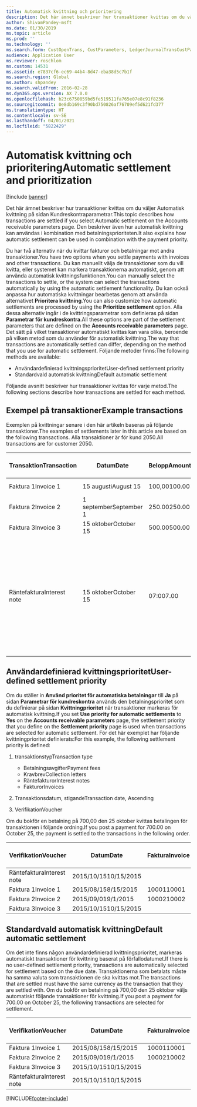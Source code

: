```yaml
---
title: Automatisk kvittning och prioritering
description: Det här ämnet beskriver hur transaktioner kvittas om du väljer Automatisk kvittning på sidan Kundreskontraparametrar. Den beskriver även hur automatisk kvittning kan användas i kombination med betalningsprioriteten.
author: ShivamPandey-msft
ms.date: 01/30/2019
ms.topic: article
ms.prod: ''
ms.technology: ''
ms.search.form: CustOpenTrans, CustParameters, LedgerJournalTransCustPaym
audience: Application User
ms.reviewer: roschlom
ms.custom: 14531
ms.assetid: e7837cf6-ec69-44b4-8d47-eba38d5c7b1f
ms.search.region: Global
ms.author: shpandey
ms.search.validFrom: 2016-02-28
ms.dyn365.ops.version: AX 7.0.0
ms.openlocfilehash: b23c6750859bd5fe519511fa765e07e8c91f8236
ms.sourcegitcommit: 0e8db169c3f90bd750826af76709ef5d621fd377
ms.translationtype: HT
ms.contentlocale: sv-SE
ms.lasthandoff: 04/01/2021
ms.locfileid: "5822429"
---
```

# <a name="automatic-settlement-and-prioritization"></a><span data-ttu-id="6e691-104">Automatisk kvittning och prioritering</span><span class="sxs-lookup"><span data-stu-id="6e691-104">Automatic settlement and prioritization</span></span>

[!include [banner](../includes/banner.md)]

<span data-ttu-id="6e691-105">Det här ämnet beskriver hur transaktioner kvittas om du väljer Automatisk kvittning på sidan Kundreskontraparametrar.</span><span class="sxs-lookup"><span data-stu-id="6e691-105">This topic describes how transactions are settled if you select Automatic settlement on the Accounts receivable parameters page.</span></span> <span data-ttu-id="6e691-106">Den beskriver även hur automatisk kvittning kan användas i kombination med betalningsprioriteten.</span><span class="sxs-lookup"><span data-stu-id="6e691-106">It also explains how automatic settlement can be used in combination with the payment priority.</span></span>

<span data-ttu-id="6e691-107">Du har två alternativ när du kvittar fakturor och betalningar mot andra transaktioner.</span><span class="sxs-lookup"><span data-stu-id="6e691-107">You have two options when you settle payments with invoices and other transactions.</span></span> <span data-ttu-id="6e691-108">Du kan manuellt välja de transaktioner som du vill kvitta, eller systemet kan markera transaktionerna automatiskt, genom att använda automatisk kvittningsfunktionen.</span><span class="sxs-lookup"><span data-stu-id="6e691-108">You can manually select the transactions to settle, or the system can select the transactions automatically by using the automatic settlement functionality.</span></span> <span data-ttu-id="6e691-109">Du kan också anpassa hur automatiska kvittningar bearbetas genom att använda alternativet **Prioritera kvittning**.</span><span class="sxs-lookup"><span data-stu-id="6e691-109">You can also customize how automatic settlements are processed by using the **Prioritize settlement** option.</span></span> <span data-ttu-id="6e691-110">Alla dessa alternativ ingår i de kvittringsparametrar som definieras på sidan **Parametrar för kundreskontra**.</span><span class="sxs-lookup"><span data-stu-id="6e691-110">All these options are part of the settlement parameters that are defined on the **Accounts receivable parameters** page.</span></span> <span data-ttu-id="6e691-111">Det sätt på vilket transaktioner automatiskt kvittas kan vara olika, beroende på vilken metod som du använder för automatisk kvittning.</span><span class="sxs-lookup"><span data-stu-id="6e691-111">The way that transactions are automatically settled can differ, depending on the method that you use for automatic settlement.</span></span> <span data-ttu-id="6e691-112">Följande metoder finns:</span><span class="sxs-lookup"><span data-stu-id="6e691-112">The following methods are available:</span></span>

-   <span data-ttu-id="6e691-113">Användardefinierad kvittningsprioritet</span><span class="sxs-lookup"><span data-stu-id="6e691-113">User-defined settlement priority</span></span>
-   <span data-ttu-id="6e691-114">Standardvald automatisk kvittning</span><span class="sxs-lookup"><span data-stu-id="6e691-114">Default automatic settlement</span></span>

<span data-ttu-id="6e691-115">Följande avsnitt beskriver hur transaktioner kvittas för varje metod.</span><span class="sxs-lookup"><span data-stu-id="6e691-115">The following sections describe how transactions are settled for each method.</span></span>

## <a name="example-transactions"></a><span data-ttu-id="6e691-116">Exempel på transaktioner</span><span class="sxs-lookup"><span data-stu-id="6e691-116">Example transactions</span></span>
<span data-ttu-id="6e691-117">Exemplen på kvittningar senare i den här artikeln baseras på följande transaktioner.</span><span class="sxs-lookup"><span data-stu-id="6e691-117">The examples of settlements later in this article are based on the following transactions.</span></span> <span data-ttu-id="6e691-118">Alla transaktioner är för kund 2050.</span><span class="sxs-lookup"><span data-stu-id="6e691-118">All transactions are for customer 2050.</span></span>

| <span data-ttu-id="6e691-119">Transaktion</span><span class="sxs-lookup"><span data-stu-id="6e691-119">Transaction</span></span>   | <span data-ttu-id="6e691-120">Datum</span><span class="sxs-lookup"><span data-stu-id="6e691-120">Date</span></span>        | <span data-ttu-id="6e691-121">Belopp</span><span class="sxs-lookup"><span data-stu-id="6e691-121">Amount</span></span> | <span data-ttu-id="6e691-122">Villkor för kassarabatt</span><span class="sxs-lookup"><span data-stu-id="6e691-122">Cash discount terms</span></span> | <span data-ttu-id="6e691-123">Kassarabattdatum</span><span class="sxs-lookup"><span data-stu-id="6e691-123">Cash discount date</span></span> | <span data-ttu-id="6e691-124">Kommentarer</span><span class="sxs-lookup"><span data-stu-id="6e691-124">Comments</span></span>                                                                                                                                                                                      |
|---------------|-------------|--------|---------------------|--------------------|-----------------------------------------------------------------------------------------------------------------------------------------------------------------------------------------------|
| <span data-ttu-id="6e691-125">Faktura 1</span><span class="sxs-lookup"><span data-stu-id="6e691-125">Invoice 1</span></span>     | <span data-ttu-id="6e691-126">15 augusti</span><span class="sxs-lookup"><span data-stu-id="6e691-126">August 15</span></span>   | <span data-ttu-id="6e691-127">100,00</span><span class="sxs-lookup"><span data-stu-id="6e691-127">100.00</span></span> | <span data-ttu-id="6e691-128">2%14, Netto 30</span><span class="sxs-lookup"><span data-stu-id="6e691-128">2%14, Net 30</span></span>        | <span data-ttu-id="6e691-129">29 augusti</span><span class="sxs-lookup"><span data-stu-id="6e691-129">August 29</span></span>          |                                                                                                                                                                                               |
| <span data-ttu-id="6e691-130">Faktura 2</span><span class="sxs-lookup"><span data-stu-id="6e691-130">Invoice 2</span></span>     | <span data-ttu-id="6e691-131">1 september</span><span class="sxs-lookup"><span data-stu-id="6e691-131">September 1</span></span> | <span data-ttu-id="6e691-132">250.00</span><span class="sxs-lookup"><span data-stu-id="6e691-132">250.00</span></span> | <span data-ttu-id="6e691-133">2%14, Netto 30</span><span class="sxs-lookup"><span data-stu-id="6e691-133">2%14, Net 30</span></span>        | <span data-ttu-id="6e691-134">15 september</span><span class="sxs-lookup"><span data-stu-id="6e691-134">September 15</span></span>       |                                                                                                                                                                                               |
| <span data-ttu-id="6e691-135">Faktura 3</span><span class="sxs-lookup"><span data-stu-id="6e691-135">Invoice 3</span></span>     | <span data-ttu-id="6e691-136">15 oktober</span><span class="sxs-lookup"><span data-stu-id="6e691-136">October 15</span></span>  | <span data-ttu-id="6e691-137">500.00</span><span class="sxs-lookup"><span data-stu-id="6e691-137">500.00</span></span> | <span data-ttu-id="6e691-138">2% 14/Netto 30</span><span class="sxs-lookup"><span data-stu-id="6e691-138">2% 14/Net 30</span></span>        | <span data-ttu-id="6e691-139">29 oktober</span><span class="sxs-lookup"><span data-stu-id="6e691-139">October 29</span></span>         |                                                                                                                                                                                               |
| <span data-ttu-id="6e691-140">Räntefaktura</span><span class="sxs-lookup"><span data-stu-id="6e691-140">Interest note</span></span> | <span data-ttu-id="6e691-141">15 oktober</span><span class="sxs-lookup"><span data-stu-id="6e691-141">October 15</span></span>  | <span data-ttu-id="6e691-142">07:00</span><span class="sxs-lookup"><span data-stu-id="6e691-142">7.00</span></span>   |                     |                    | <span data-ttu-id="6e691-143">Den här räntefakturan gäller faktura 1 och 2.</span><span class="sxs-lookup"><span data-stu-id="6e691-143">This interest note is for invoice 1 and invoice 2.</span></span> <span data-ttu-id="6e691-144">Beloppet beräknas som 2 % ränta på belopp som är mer eller 30 dagar efter förfallodatum.</span><span class="sxs-lookup"><span data-stu-id="6e691-144">The amount is calculated as 2-percent interest on amounts that are 30 or more days past due.</span></span> <span data-ttu-id="6e691-145">T.ex. 0,02 × (100,00 + 250,00) = 7,00.</span><span class="sxs-lookup"><span data-stu-id="6e691-145">For example, 0.02 × (100.00 + 250.00) = 7.00.</span></span> |

## <a name="user-defined-settlement-priority"></a><span data-ttu-id="6e691-146">Användardefinierad kvittningsprioritet</span><span class="sxs-lookup"><span data-stu-id="6e691-146">User-defined settlement priority</span></span>
<span data-ttu-id="6e691-147">Om du ställer in **Använd prioritet för automatiska betalningar** till **Ja** på sidan **Parametrar för kundreskontra** används den betalningsprioritet som du definierar på sidan **Kvittningprioritet** när transaktioner markeras för automatisk kvittning.</span><span class="sxs-lookup"><span data-stu-id="6e691-147">If you set **Use priority for automatic settlements** to **Yes** on the **Accounts receivable parameters** page, the settlement priority that you define on the **Settlement priority** page is used when transactions are selected for automatic settlement.</span></span> <span data-ttu-id="6e691-148">För det här exemplet har följande kvittningprioritet definierats:</span><span class="sxs-lookup"><span data-stu-id="6e691-148">For this example, the following settlement priority is defined:</span></span>

1.  <span data-ttu-id="6e691-149">transaktionstyp</span><span class="sxs-lookup"><span data-stu-id="6e691-149">Transaction type</span></span>
    -   <span data-ttu-id="6e691-150">Betalningsavgifter</span><span class="sxs-lookup"><span data-stu-id="6e691-150">Payment fees</span></span>
    -   <span data-ttu-id="6e691-151">Kravbrev</span><span class="sxs-lookup"><span data-stu-id="6e691-151">Collection letters</span></span>
    -   <span data-ttu-id="6e691-152">Räntefakturor</span><span class="sxs-lookup"><span data-stu-id="6e691-152">Interest notes</span></span>
    -   <span data-ttu-id="6e691-153">Fakturor</span><span class="sxs-lookup"><span data-stu-id="6e691-153">Invoices</span></span>

2.  <span data-ttu-id="6e691-154">Transaktionsdatum, stigande</span><span class="sxs-lookup"><span data-stu-id="6e691-154">Transaction date, Ascending</span></span>
3.  <span data-ttu-id="6e691-155">Verifikation</span><span class="sxs-lookup"><span data-stu-id="6e691-155">Voucher</span></span>

<span data-ttu-id="6e691-156">Om du bokför en betalning på 700,00 den 25 oktober kvittas betalingen för transaktionen i följande ordning.</span><span class="sxs-lookup"><span data-stu-id="6e691-156">If you post a payment for 700.00 on October 25, the payment is settled to the transactions in the following order.</span></span>

| <span data-ttu-id="6e691-157">Verifikation</span><span class="sxs-lookup"><span data-stu-id="6e691-157">Voucher</span></span>       | <span data-ttu-id="6e691-158">Datum</span><span class="sxs-lookup"><span data-stu-id="6e691-158">Date</span></span>       | <span data-ttu-id="6e691-159">Faktura</span><span class="sxs-lookup"><span data-stu-id="6e691-159">Invoice</span></span> | <span data-ttu-id="6e691-160">Belopp i transaktionsvalutan</span><span class="sxs-lookup"><span data-stu-id="6e691-160">Amount in transaction currency</span></span> | <span data-ttu-id="6e691-161">Belopp att kvitta</span><span class="sxs-lookup"><span data-stu-id="6e691-161">Amount to settle</span></span> | <span data-ttu-id="6e691-162">Saldo</span><span class="sxs-lookup"><span data-stu-id="6e691-162">Balance</span></span> | <span data-ttu-id="6e691-163">Valuta</span><span class="sxs-lookup"><span data-stu-id="6e691-163">Currency</span></span> |
|---------------|------------|---------|--------------------------------|------------------|---------|----------|
| <span data-ttu-id="6e691-164">Räntefaktura</span><span class="sxs-lookup"><span data-stu-id="6e691-164">Interest note</span></span> | <span data-ttu-id="6e691-165">2015/10/15</span><span class="sxs-lookup"><span data-stu-id="6e691-165">10/15/2015</span></span> |         | <span data-ttu-id="6e691-166">07:00</span><span class="sxs-lookup"><span data-stu-id="6e691-166">7.00</span></span>                           | <span data-ttu-id="6e691-167">07:00</span><span class="sxs-lookup"><span data-stu-id="6e691-167">7.00</span></span>             | <span data-ttu-id="6e691-168">0,00</span><span class="sxs-lookup"><span data-stu-id="6e691-168">0.00</span></span>    | <span data-ttu-id="6e691-169">USD</span><span class="sxs-lookup"><span data-stu-id="6e691-169">USD</span></span>      |
| <span data-ttu-id="6e691-170">Faktura 1</span><span class="sxs-lookup"><span data-stu-id="6e691-170">Invoice 1</span></span>     | <span data-ttu-id="6e691-171">2015/08/15</span><span class="sxs-lookup"><span data-stu-id="6e691-171">8/15/2015</span></span>  | <span data-ttu-id="6e691-172">10001</span><span class="sxs-lookup"><span data-stu-id="6e691-172">10001</span></span>   | <span data-ttu-id="6e691-173">100,00</span><span class="sxs-lookup"><span data-stu-id="6e691-173">100.00</span></span>                         | <span data-ttu-id="6e691-174">100,00</span><span class="sxs-lookup"><span data-stu-id="6e691-174">100.00</span></span>           | <span data-ttu-id="6e691-175">0,00</span><span class="sxs-lookup"><span data-stu-id="6e691-175">0.00</span></span>    | <span data-ttu-id="6e691-176">USD</span><span class="sxs-lookup"><span data-stu-id="6e691-176">USD</span></span>      |
| <span data-ttu-id="6e691-177">Faktura 2</span><span class="sxs-lookup"><span data-stu-id="6e691-177">Invoice 2</span></span>     | <span data-ttu-id="6e691-178">2015/09/01</span><span class="sxs-lookup"><span data-stu-id="6e691-178">9/1/2015</span></span>   | <span data-ttu-id="6e691-179">10002</span><span class="sxs-lookup"><span data-stu-id="6e691-179">10002</span></span>   | <span data-ttu-id="6e691-180">250.00</span><span class="sxs-lookup"><span data-stu-id="6e691-180">250.00</span></span>                         | <span data-ttu-id="6e691-181">250.00</span><span class="sxs-lookup"><span data-stu-id="6e691-181">250.00</span></span>           | <span data-ttu-id="6e691-182">0,00</span><span class="sxs-lookup"><span data-stu-id="6e691-182">0.00</span></span>    | <span data-ttu-id="6e691-183">USD</span><span class="sxs-lookup"><span data-stu-id="6e691-183">USD</span></span>      |
| <span data-ttu-id="6e691-184">Faktura 3</span><span class="sxs-lookup"><span data-stu-id="6e691-184">Invoice 3</span></span>     | <span data-ttu-id="6e691-185">2015/10/15</span><span class="sxs-lookup"><span data-stu-id="6e691-185">10/15/2015</span></span> |         | <span data-ttu-id="6e691-186">500.00</span><span class="sxs-lookup"><span data-stu-id="6e691-186">500.00</span></span>                         | <span data-ttu-id="6e691-187">343,00</span><span class="sxs-lookup"><span data-stu-id="6e691-187">343.00</span></span>           | <span data-ttu-id="6e691-188">157,00</span><span class="sxs-lookup"><span data-stu-id="6e691-188">157.00</span></span>  | <span data-ttu-id="6e691-189">USD</span><span class="sxs-lookup"><span data-stu-id="6e691-189">USD</span></span>      |

## <a name="default-automatic-settlement"></a><span data-ttu-id="6e691-190">Standardvald automatisk kvittning</span><span class="sxs-lookup"><span data-stu-id="6e691-190">Default automatic settlement</span></span>
<span data-ttu-id="6e691-191">Om det inte finns någon användardefinierad kvittningsprioritet, markeras automatiskt transaktioner för kvittning baserat på förfallodatumet.</span><span class="sxs-lookup"><span data-stu-id="6e691-191">If there is no user-defined settlement priority, transactions are automatically selected for settlement based on the due date.</span></span> <span data-ttu-id="6e691-192">Transaktionerna som betalats måste ha samma valuta som transaktionen de ska kvittas mot.</span><span class="sxs-lookup"><span data-stu-id="6e691-192">The transactions that are settled must have the same currency as the transaction that they are settled with.</span></span> <span data-ttu-id="6e691-193">Om du bokför en betalning på 700,00 den 25 oktober väljs automatiskt följande transaktioner för kvittning.</span><span class="sxs-lookup"><span data-stu-id="6e691-193">If you post a payment for 700.00 on October 25, the following transactions are selected for settlement.</span></span>

| <span data-ttu-id="6e691-194">Verifikation</span><span class="sxs-lookup"><span data-stu-id="6e691-194">Voucher</span></span>       | <span data-ttu-id="6e691-195">Datum</span><span class="sxs-lookup"><span data-stu-id="6e691-195">Date</span></span>       | <span data-ttu-id="6e691-196">Faktura</span><span class="sxs-lookup"><span data-stu-id="6e691-196">Invoice</span></span> | <span data-ttu-id="6e691-197">Belopp i transaktionsvalutan</span><span class="sxs-lookup"><span data-stu-id="6e691-197">Amount in transaction currency</span></span> | <span data-ttu-id="6e691-198">Belopp att kvitta</span><span class="sxs-lookup"><span data-stu-id="6e691-198">Amount to settle</span></span> | <span data-ttu-id="6e691-199">Saldo</span><span class="sxs-lookup"><span data-stu-id="6e691-199">Balance</span></span> | <span data-ttu-id="6e691-200">Valuta</span><span class="sxs-lookup"><span data-stu-id="6e691-200">Currency</span></span> |
|---------------|------------|---------|--------------------------------|------------------|---------|----------|
| <span data-ttu-id="6e691-201">Faktura 1</span><span class="sxs-lookup"><span data-stu-id="6e691-201">Invoice 1</span></span>     | <span data-ttu-id="6e691-202">2015/08/15</span><span class="sxs-lookup"><span data-stu-id="6e691-202">8/15/2015</span></span>  | <span data-ttu-id="6e691-203">10001</span><span class="sxs-lookup"><span data-stu-id="6e691-203">10001</span></span>   | <span data-ttu-id="6e691-204">100,00</span><span class="sxs-lookup"><span data-stu-id="6e691-204">100.00</span></span>                         | <span data-ttu-id="6e691-205">100,00</span><span class="sxs-lookup"><span data-stu-id="6e691-205">100.00</span></span>           | <span data-ttu-id="6e691-206">0,00</span><span class="sxs-lookup"><span data-stu-id="6e691-206">0.00</span></span>    | <span data-ttu-id="6e691-207">USD</span><span class="sxs-lookup"><span data-stu-id="6e691-207">USD</span></span>      |
| <span data-ttu-id="6e691-208">Faktura 2</span><span class="sxs-lookup"><span data-stu-id="6e691-208">Invoice 2</span></span>     | <span data-ttu-id="6e691-209">2015/09/01</span><span class="sxs-lookup"><span data-stu-id="6e691-209">9/1/2015</span></span>   | <span data-ttu-id="6e691-210">10002</span><span class="sxs-lookup"><span data-stu-id="6e691-210">10002</span></span>   | <span data-ttu-id="6e691-211">250.00</span><span class="sxs-lookup"><span data-stu-id="6e691-211">250.00</span></span>                         | <span data-ttu-id="6e691-212">250.00</span><span class="sxs-lookup"><span data-stu-id="6e691-212">250.00</span></span>           | <span data-ttu-id="6e691-213">0,00</span><span class="sxs-lookup"><span data-stu-id="6e691-213">0.00</span></span>    | <span data-ttu-id="6e691-214">USD</span><span class="sxs-lookup"><span data-stu-id="6e691-214">USD</span></span>      |
| <span data-ttu-id="6e691-215">Faktura 3</span><span class="sxs-lookup"><span data-stu-id="6e691-215">Invoice 3</span></span>     | <span data-ttu-id="6e691-216">2015/10/15</span><span class="sxs-lookup"><span data-stu-id="6e691-216">10/15/2015</span></span> |         | <span data-ttu-id="6e691-217">500.00</span><span class="sxs-lookup"><span data-stu-id="6e691-217">500.00</span></span>                         | <span data-ttu-id="6e691-218">350.00</span><span class="sxs-lookup"><span data-stu-id="6e691-218">350.00</span></span>           | <span data-ttu-id="6e691-219">150.00</span><span class="sxs-lookup"><span data-stu-id="6e691-219">150.00</span></span>  | <span data-ttu-id="6e691-220">USD</span><span class="sxs-lookup"><span data-stu-id="6e691-220">USD</span></span>      |
| <span data-ttu-id="6e691-221">Räntefaktura</span><span class="sxs-lookup"><span data-stu-id="6e691-221">Interest note</span></span> | <span data-ttu-id="6e691-222">2015/10/15</span><span class="sxs-lookup"><span data-stu-id="6e691-222">10/15/2015</span></span> |         | <span data-ttu-id="6e691-223">7.00</span><span class="sxs-lookup"><span data-stu-id="6e691-223">7.00</span></span>                           | <span data-ttu-id="6e691-224">0,00</span><span class="sxs-lookup"><span data-stu-id="6e691-224">0.00</span></span>             | <span data-ttu-id="6e691-225">7.00</span><span class="sxs-lookup"><span data-stu-id="6e691-225">7.00</span></span>    | <span data-ttu-id="6e691-226">USD</span><span class="sxs-lookup"><span data-stu-id="6e691-226">USD</span></span>      |







[!INCLUDE[footer-include](../../includes/footer-banner.md)]